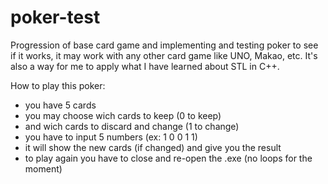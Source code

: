 # poker-test
Progression of base card game and implementing and testing poker to see if it works, it may work with any other card game like UNO, Makao, etc.
It's also a way for me to apply what I have learned about STL in C++.

How to play this poker: 
- you have 5 cards
- you may choose wich cards to keep (0 to keep)
- and wich cards to discard and change (1 to change)
- you have to input 5 numbers (ex: 1 0 0 1 1)
- it will show the new cards (if changed) and give you the result
- to play again you have to close and re-open the .exe (no loops for the moment)

